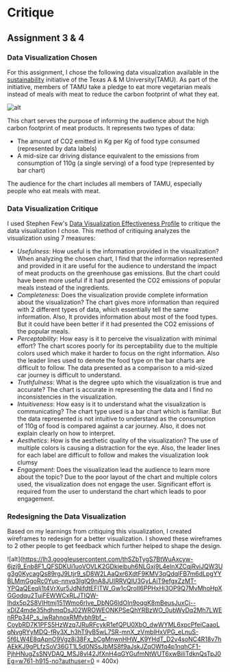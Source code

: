 # Critique

## Assignment 3 & 4

### Data Visualization Chosen
For this assignment, I chose the following data visualization available in the [sustainability](http://sustainability.tamu.edu/why-4-d.aspx) initiative of the Texas A & M University(TAMU). As part of the initiative, members of TAMU take a pledge to eat more vegetarian meals instead of meals with meat to reduce the carbon footprint of what they eat.

![alt](http://sustainability.tamu.edu/Data/Sites/1/GalleryImages/EditorUploadImages/PledgeImages/4d.jpg)

This chart serves the purpose of informing the audience about the high carbon footprint of meat products. It represents two types of data:
- The amount of CO2 emitted in Kg per Kg of food type consumed (represented by data labels)
- A mid-size car driving distance equivalent to the emissions from consumption of 110g (a single serving) of a food type (represented by bar chart)

The audience for the chart includes all members of TAMU, especially people who eat meals with meat. 

### Data Visualization Critique
I used Stephen Few's [Data Visualization Effectiveness Profile](http://www.perceptualedge.com/articles/visual_business_intelligence/data_visualization_effectiveness_profile.pdf) to critique the data visualization I chose. This method of critiquing analyzes the visualization using 7 measures:
- _Usefulness_: How useful is the information provided in the visualization?
      When analyzing the chosen chart, I find that the information represented and provided in it are useful for the audience to understand the impact of meat products on the greenhouse gas emissions. But the chart could have been more useful if it had presented the CO2 emissions of popular meals instead of the ingredients.
- _Completeness_: Does the visualization provide complete information about the visualization?
      The chart gives more information than required with 2 different types of data, which essentially tell the same information. Also, It provides information about most of the food types. But it could have been better if it had presented the CO2 emissions of the popular meals.
- _Perceptability_: How easy is it to perceive the visualization with minimal effort?
      The chart scores poorly for its perceptability due to the multiple colors used which make it harder to focus on the right information. Also the leader lines used to denote the food type on the bar charts are difficult to follow. The data presented as a comparison to a mid-sized car journey is difficult to understand.
- _Truthfulness_: What is the degree upto which the visualization is true and accurate?
      The chart is accurate in representing the data and I find no inconsistencies in the visualization.
- _Intuitiveness_: How easy is it to understand what the visualization is communicating?
      The chart type used is a bar chart which is familiar. But the data represented is not intuitive to understand as the consumption of 110g of food is compared against a car journey. Also, it does not explain clearly on how to interpret.
- _Aesthetics_: How is the aesthetic quality of the visualization?
      The use of multiple colors is causing a distraction for the eye. Also, the leader lines for each label are difficult to follow and makes the visualization look clumsy
- _Engagement_: Does the visualization lead the audience to learn more about the topic?
      Due to the poor layout of the chart and multiple colors used, the visualization does not engage the user. Significant effort is required from the user to understand the chart which leads to poor engagement.
      
### Redesigning the Data Visualization
Based on my learnings from critiquing this visualization, I created wireframes to redesign for a better visualization. I showed these wireframes to 2 other people to get feedback which further helped to shape the design.

![alt](https://lh3.googleusercontent.com/thSZbTygS7BtWuAxcyw-6jzj9_Enb8F1_QFSDKUi1uoVOVLK2GDkieibuh6NLGxj9L4elnXZCqjRviJQW3Ug3g0KycagQs89rgJ9Ltjr9_sD8W2LAaQxr6XdtF9KMV3qQdqlFB7m6dLpgYYBLMmGgoRc0Yup-nnvq3IgIQ9nA8JUIRRVQlU3GyLAiT9efgxZzMT-YPQaQEeqIj1t4VrXur5JdNifdtEFlTW_Gw1cQroII6PPHxHi3OP9Q7MvMhoHpXGGodqu2TuiFEWWCxRLJTIQW-Ihdx5p2S8VIHtmj151Wmo6rIve_DbNG6ldOIn9oqgK8mBeusJuxCj--xDlZ4mde35hdhmqDsJ02WROWEONKPSeQhYRBzWO_0ubWyDq2Mh7LWEnRPp34P_s_iwRahnoxRMfvbh9bf_-CoybRD7K1PFS5HzWzq7JRuRFcykR1efQPU0XbO_dwWYML6xpcPfeiCaaoLqNvgRYyMDQ-fRy3X_h3hT9yB5wL7SR-mnX_zVmbIHxVPG_eLnuS-5f6LW4E8qApnO9Vgz8i38Fx_bCgMnwnHHW_K9YHdT_D2v4soNC4R18v7hAEkKJ9gPLfzSoV36GT1L5d0NSsJbMS8f9aJskJZqOWfq4p1nqhCF1-PjhHNugZsSNVDAQ_MSJ8vl42JfXnH4qGYGufmNtWUT6xwBiIiTdknQsTpJ0Eg=w761-h915-no?authuser=0 = 400x)



